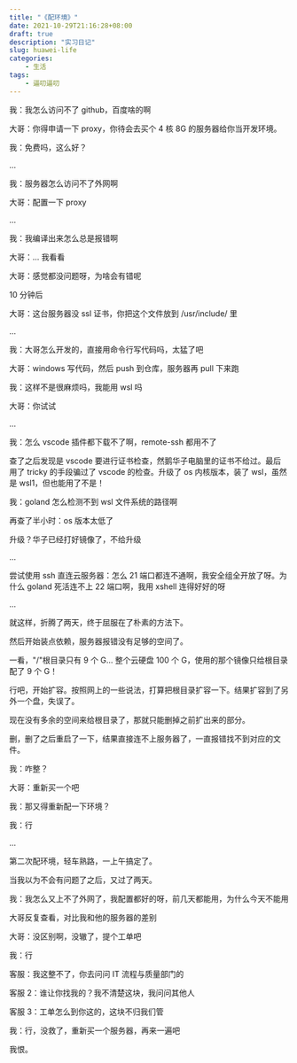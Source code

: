 ```yaml
---
title: "《配环境》"
date: 2021-10-29T21:16:28+08:00
draft: true
description: "实习日记"
slug: huawei-life
categories:
    - 生活
tags:
    - 逼叨逼叨
---
```


我：我怎么访问不了 github，百度啥的啊

大哥：你得申请一下 proxy，你待会去买个 4 核 8G 的服务器给你当开发环境。

我：免费吗，这么好？

...

我：服务器怎么访问不了外网啊

大哥：配置一下 proxy

...

我：我编译出来怎么总是报错啊

大哥：... 我看看

大哥：感觉都没问题呀，为啥会有错呢

10 分钟后

大哥：这台服务器没 ssl 证书，你把这个文件放到 /usr/include/ 里

...

我：大哥怎么开发的，直接用命令行写代码吗，太猛了吧

大哥：windows 写代码，然后 push 到仓库，服务器再 pull 下来跑

我：这样不是很麻烦吗，我能用 wsl 吗

大哥：你试试

...

我：怎么 vscode 插件都下载不了啊，remote-ssh 都用不了

查了之后发现是 vscode 要进行证书检查，然鹅华子电脑里的证书不给过。最后用了 tricky 的手段骗过了 vscode 的检查。升级了 os 内核版本，装了 wsl，虽然是 wsl1，但也能用了不是！

我：goland 怎么检测不到 wsl 文件系统的路径啊

再查了半小时：os 版本太低了

升级？华子已经打好镜像了，不给升级

...

尝试使用 ssh 直连云服务器：怎么 21 端口都连不通啊，我安全组全开放了呀。为什么 goland 死活连不上 22 端口啊，我用 xshell 连得好好的呀

...

就这样，折腾了两天，终于屈服在了朴素的方法下。

然后开始装点依赖，服务器报错没有足够的空间了。

一看，"/"根目录只有 9 个 G... 整个云硬盘 100 个 G，使用的那个镜像只给根目录配了 9 个 G！

行吧，开始扩容。按照网上的一些说法，打算把根目录扩容一下。结果扩容到了另外一个盘，失误了。

现在没有多余的空间来给根目录了，那就只能删掉之前扩出来的部分。

删，删了之后重启了一下，结果直接连不上服务器了，一直报错找不到对应的文件。

我：咋整？

大哥：重新买一个吧

我：那又得重新配一下环境？

我：行

...

第二次配环境，轻车熟路，一上午搞定了。

当我以为不会有问题了之后，又过了两天。

我：我怎么又上不了外网了，我配置都好的呀，前几天都能用，为什么今天不能用

大哥反复查看，对比我和他的服务器的差别

大哥：没区别啊，没辙了，提个工单吧

我：行

客服：我这整不了，你去问问 IT 流程与质量部门的

客服 2：谁让你找我的？我不清楚这块，我问问其他人

客服 3：工单怎么到你这的，这块不归我们管

我：行，没救了，重新买一个服务器，再来一遍吧

我恨。
